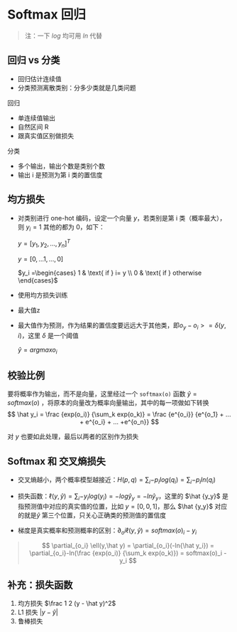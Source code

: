 # Softmax 回归

> 注：一下 $log$ 均可用 $ln$ 代替

## 回归 vs 分类

- 回归估计连续值
- 分类预测离散类别：分多少类就是几类问题

回归

- 单连续值输出
- 自然区间 R
- 跟真实值区别做损失

分类

- 多个输出，输出个数是类别个数
- 输出 i 是预测为第 i 类的置信度

## 均方损失

- 对类别进行 one-hot 编码，设定一个向量 $y$，若类别是第 i 类（概率最大），则 $y_i = 1$ 其他的都为 0，如下：

  $y = [y_1, y_2, ..., y_n]^T$

  $y = [0,...1,...,0]$

  $y_i =\begin{cases}
    1 & \text{ if } i= y \\
    0 & \text{ if } otherwise
  \end{cases}$

  

- 使用均方损失训练

- 最大值z

- 最大值作为预测，作为结果的置信度要远远大于其他类，即$o_y-o_i >= \delta(y, i)$，这里 $\delta$ 是一个阈值


  $\hat y = argmax o_i$

## 校验比例

要将概率作为输出，而不是向量，这里经过一个 `softmax(o)` 函数 $\hat y = softmax(o)$ ，将原本的向量改为概率向量输出，其中的每一项做如下转换
$$
\hat y_i = \frac {exp(o_i)} {\sum_k exp(o_k)} = \frac {e^{o_i}} {e^{o_1} + ... + e^{o_i} + ... +e^{o_n}}
$$

对 $y$ 也要如此处理，最后以两者的区别作为损失

## Softmax 和 交叉熵损失

- 交叉熵越小，两个概率模型越接近：$H(p,q) = \sum_i{-p_ilog(q_i)}=\sum_i{-p_iln(q_i)}$

- 损失函数：$\ell(y,\hat y) = \sum_i{-y_ilog(y_i)} = -log{\hat y_y} = -ln{\hat y_y}$，这里的 $\hat {y_y}$ 是指预测值中对应的真实值的位置，比如 $y = [0,0,1]$，那么 $\hat {y_y}$ 对应的就是$\hat y$ 第三个位置，只关心正确类的预测值的置信度

-  梯度是真实概率和预测概率的区别：$\partial_oi \ell(y,\hat y) = softmax(o)_i - y_i$

  > $$
  > \partial_{o_i} \ell(y,\hat y) = 
  > \partial_{o_i}(-ln{\hat y_i}) =
  > \partial_{o_i}-ln(\frac {exp(o_i)} {\sum_k exp(o_k)}) =
  > softmax(o)_i - y_i
  > $$

## 补充：损失函数

1. 均方损失 $\frac 1 2 (y - \hat y)^2$
2. L1 损失 $| y- \hat y|$
3. 鲁棒损失